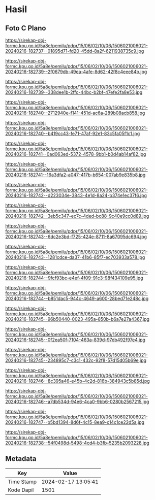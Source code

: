 # Hasil

## Foto C Plano

https://sirekap-obj-formc.kpu.go.id/5a8e/pemilu/pdpr/15/06/02/10/06/1506021006021-20240216-182737--01895d71-fd20-45dd-8a2f-6211938735c9.jpg

https://sirekap-obj-formc.kpu.go.id/5a8e/pemilu/pdpr/15/06/02/10/06/1506021006021-20240216-182739--2f0679db-49ea-4afe-8d62-42f8c4eee84b.jpg

https://sirekap-obj-formc.kpu.go.id/5a8e/pemilu/pdpr/15/06/02/10/06/1506021006021-20240216-182739--338dee1b-2ffc-44bc-b2bf-47efe2fa8e53.jpg

https://sirekap-obj-formc.kpu.go.id/5a8e/pemilu/pdpr/15/06/02/10/06/1506021006021-20240216-182740--2712940e-f141-451d-ac6a-289b08acb858.jpg

https://sirekap-obj-formc.kpu.go.id/5a8e/pemilu/pdpr/15/06/02/10/06/1506021006021-20240216-182740--b419cc43-fe71-47af-92e1-83c5fa05f1c1.jpg

https://sirekap-obj-formc.kpu.go.id/5a8e/pemilu/pdpr/15/06/02/10/06/1506021006021-20240216-182741--0ad063ed-5372-4578-9bb1-b0d4ab14af82.jpg

https://sirekap-obj-formc.kpu.go.id/5a8e/pemilu/pdpr/15/06/02/10/06/1506021006021-20240216-182741--16a3dfa2-a047-417b-b654-007ab9e835b8.jpg

https://sirekap-obj-formc.kpu.go.id/5a8e/pemilu/pdpr/15/06/02/10/06/1506021006021-20240216-182742--d223034e-3843-4e1d-8a24-b374e1ec37f6.jpg

https://sirekap-obj-formc.kpu.go.id/5a8e/pemilu/pdpr/15/06/02/10/06/1506021006021-20240216-182742--3eb5c347-ec7c-4ded-bc88-9c40e9cc0d89.jpg

https://sirekap-obj-formc.kpu.go.id/5a8e/pemilu/pdpr/15/06/02/10/06/1506021006021-20240216-182743--6dc2e3bd-f725-424e-8711-8a67095dc694.jpg

https://sirekap-obj-formc.kpu.go.id/5a8e/pemilu/pdpr/15/06/02/10/06/1506021006021-20240216-182743--1281cdce-da37-41b6-85f7-ec703933a578.jpg

https://sirekap-obj-formc.kpu.go.id/5a8e/pemilu/pdpr/15/06/02/10/06/1506021006021-20240216-182744--9fcf93bc-e4ef-4f09-91c3-98f434109e95.jpg

https://sirekap-obj-formc.kpu.go.id/5a8e/pemilu/pdpr/15/06/02/10/06/1506021006021-20240216-182744--b851dac5-944c-4649-a600-28bed71e248c.jpg

https://sirekap-obj-formc.kpu.go.id/5a8e/pemilu/pdpr/15/06/02/10/06/1506021006021-20240216-182745--96b50440-0023-495a-850b-b6a7e27a4367.jpg

https://sirekap-obj-formc.kpu.go.id/5a8e/pemilu/pdpr/15/06/02/10/06/1506021006021-20240216-182745--0f2ea50f-7104-463a-839d-97db492f97e4.jpg

https://sirekap-obj-formc.kpu.go.id/5a8e/pemilu/pdpr/15/06/02/10/06/1506021006021-20240216-182745--234895c7-c3c1-432c-92f8-57d15d05b69e.jpg

https://sirekap-obj-formc.kpu.go.id/5a8e/pemilu/pdpr/15/06/02/10/06/1506021006021-20240216-182746--8c395a46-e45b-4c2d-816b-384943c5b85d.jpg

https://sirekap-obj-formc.kpu.go.id/5a8e/pemilu/pdpr/15/06/02/10/06/1506021006021-20240216-182746--a7db534d-94e6-4ca0-9bb6-0280b2567215.jpg

https://sirekap-obj-formc.kpu.go.id/5a8e/pemilu/pdpr/15/06/02/10/06/1506021006021-20240216-182747--b5bd1394-8d6f-4c15-8ea9-c14c1ce22d5a.jpg

https://sirekap-obj-formc.kpu.go.id/5a8e/pemilu/pdpr/15/06/02/10/06/1506021006021-20240216-182738--54f0498d-5498-4cd4-b3fb-5235b2093228.jpg


## Metadata

| Key        | Value               |
| ---------- | ------------------- |
| Time Stamp | 2024-02-17 13:05:41 |
| Kode Dapil | 1501                |




